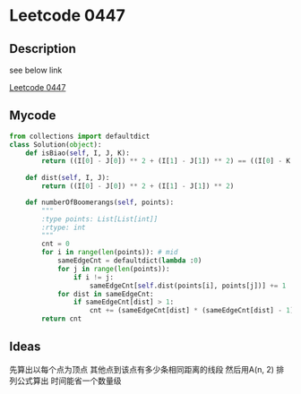 # Leetcode 0447

## Description

see below link 

[Leetcode 0447](https://leetcode-cn.com/problems/number-of-boomerangs/)

## Mycode

```python
from collections import defaultdict
class Solution(object):
    def isBiao(self, I, J, K):
        return ((I[0] - J[0]) ** 2 + (I[1] - J[1]) ** 2) == ((I[0] - K[0]) ** 2 + (I[1] - K[1]) ** 2)
    
    def dist(self, I, J):
        return ((I[0] - J[0]) ** 2 + (I[1] - J[1]) ** 2)

    def numberOfBoomerangs(self, points):
        """
        :type points: List[List[int]]
        :rtype: int
        """
        cnt = 0
        for i in range(len(points)): # mid
            sameEdgeCnt = defaultdict(lambda :0)
            for j in range(len(points)):
                if i != j:
                    sameEdgeCnt[self.dist(points[i], points[j])] += 1
            for dist in sameEdgeCnt:
                if sameEdgeCnt[dist] > 1:
                    cnt += (sameEdgeCnt[dist] * (sameEdgeCnt[dist] - 1))
        return cnt
```

## Ideas

先算出以每个点为顶点 其他点到该点有多少条相同距离的线段 然后用A(n, 2) 排列公式算出 时间能省一个数量级


